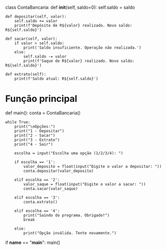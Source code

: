 class ContaBancaria:
    def __init__(self, saldo=0):
        self.saldo = saldo

    def depositar(self, valor):
        self.saldo += valor
        print(f'Depósito de R${valor} realizado. Novo saldo: R${self.saldo}')

    def sacar(self, valor):
        if valor > self.saldo:
            print('Saldo insuficiente. Operação não realizada.')
        else:
            self.saldo -= valor
            print(f'Saque de R${valor} realizado. Novo saldo: R${self.saldo}')

    def extrato(self):
        print(f'Saldo atual: R${self.saldo}')

# Função principal
def main():
    conta = ContaBancaria()

    while True:
        print("\nOpções:")
        print("1 - Depositar")
        print("2 - Sacar")
        print("3 - Extrato")
        print("4 - Sair")

        escolha = input("Escolha uma opção (1/2/3/4): ")

        if escolha == '1':
            valor_deposito = float(input("Digite o valor a depositar: "))
            conta.depositar(valor_deposito)

        elif escolha == '2':
            valor_saque = float(input("Digite o valor a sacar: "))
            conta.sacar(valor_saque)

        elif escolha == '3':
            conta.extrato()

        elif escolha == '4':
            print("Saindo do programa. Obrigado!")
            break

        else:
            print("Opção inválida. Tente novamente.")

if __name__ == "__main__":
    main()
